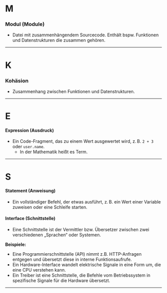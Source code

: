 
# M

### Modul (Module)

- Datei mit zusammenhängendem Sourcecode. Enthält bspw. Funktionen und Datenstrukturen die zusammen gehören.

---

# K

### Kohäsion

- Zusammenhang zwischen Funktionen und Datenstrukturen.

---

# **E**

#### **Expression (Ausdruck)**

- Ein Code-Fragment, das zu einem Wert ausgewertet wird, z. B. `2 + 3` oder `user.name`.
	- In der Mathematik heißt es Term.

---

# **S**

#### **Statement (Anweisung)**

- Ein vollständiger Befehl, der etwas ausführt, z. B. ein Wert einer Variable zuweisen oder eine Schleife starten.

#### Interface (Schnittstelle)

- Eine Schnittstelle ist der Vermittler bzw. Übersetzer zwischen zwei verschiedenen „Sprachen“ oder Systemen.

**Beispiele:**
- Eine Programmierschnittstelle (API) nimmt z.B. HTTP-Anfragen entgegen und übersetzt diese in interne Funktionsaufrufe.
- Ein Hardware-Interface wandelt elektrische Signale in eine Form um, die eine CPU verstehen kann.
- Ein Treiber ist eine Schnittstelle, die Befehle vom Betriebssystem in spezifische Signale für die Hardware übersetzt.

---

